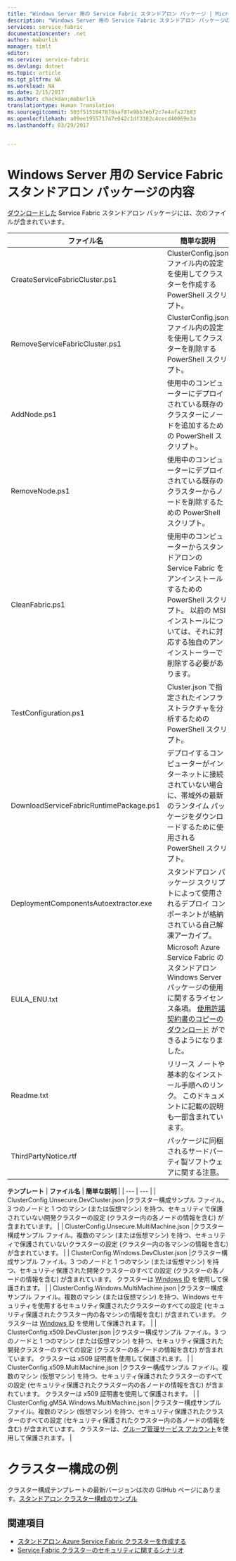 ```yaml
---
title: "Windows Server 用の Service Fabric スタンドアロン パッケージ | Microsoft Docs"
description: "Windows Server 用の Service Fabric スタンドアロン パッケージの説明と内容。"
services: service-fabric
documentationcenter: .net
author: maburlik
manager: timlt
editor: 
ms.service: service-fabric
ms.devlang: dotnet
ms.topic: article
ms.tgt_pltfrm: NA
ms.workload: NA
ms.date: 2/15/2017
ms.author: chackdan;maburlik
translationtype: Human Translation
ms.sourcegitcommit: 503f5151047870aaf87e9bb7ebf2c7e4afa27b83
ms.openlocfilehash: a09ee1955717d7e042c1df3382c4cecd40069e3a
ms.lasthandoff: 03/29/2017


---
```


# <a name="package-contents-of-service-fabric-standalone-package-for-windows-server"></a>Windows Server 用の Service Fabric スタンドアロン パッケージの内容
[ダウンロードした](http://go.microsoft.com/fwlink/?LinkId=730690) Service Fabric スタンドアロン パッケージには、次のファイルが含まれています。

| **ファイル名** | **簡単な説明** |
| --- | --- |
| CreateServiceFabricCluster.ps1 |ClusterConfig.json ファイル内の設定を使用してクラスターを作成する PowerShell スクリプト。 |
| RemoveServiceFabricCluster.ps1 |ClusterConfig.json ファイル内の設定を使用してクラスターを削除する PowerShell スクリプト。 |
| AddNode.ps1 |使用中のコンピューターにデプロイされている既存のクラスターにノードを追加するための PowerShell スクリプト。 |
| RemoveNode.ps1 |使用中のコンピューターにデプロイされている既存のクラスターからノードを削除するための PowerShell スクリプト。 |
| CleanFabric.ps1 |使用中のコンピューターからスタンドアロンの Service Fabric をアンインストールするための PowerShell スクリプト。 以前の MSI インストールについては、それに対応する独自のアンインストーラーで削除する必要があります。 |
| TestConfiguration.ps1 |Cluster.json で指定されたインフラストラクチャを分析するための PowerShell スクリプト。 |
| DownloadServiceFabricRuntimePackage.ps1 |デプロイするコンピューターがインターネットに接続されていない場合に、帯域外の最新のランタイム パッケージをダウンロードするために使用される PowerShell スクリプト。 |
| DeploymentComponentsAutoextractor.exe |スタンドアロン パッケージ スクリプトによって使用されるデプロイ コンポーネントが格納されている自己解凍アーカイブ。 |
| EULA_ENU.txt |Microsoft Azure Service Fabric のスタンドアロン Windows Server パッケージの使用に関するライセンス条項。 [使用許諾契約書のコピーのダウンロード](http://go.microsoft.com/fwlink/?LinkID=733084) ができるようになりました。 |
| Readme.txt |リリース ノートや基本的なインストール手順へのリンク。 このドキュメントに記載の説明も一部含まれています。 |
| ThirdPartyNotice.rtf |パッケージに同梱されるサードパーティ製ソフトウェアに関する注意。 |

**テンプレート** 
| **ファイル名** | **簡単な説明** |
| --- | --- |
| ClusterConfig.Unsecure.DevCluster.json |クラスター構成サンプル ファイル。3 つのノードと 1 つのマシン (または仮想マシン) を持つ、セキュリティで保護されていない開発クラスターの設定 (クラスター内の各ノードの情報を含む) が含まれています。 |
| ClusterConfig.Unsecure.MultiMachine.json |クラスター構成サンプル ファイル。複数のマシン (または仮想マシン) を持つ、セキュリティで保護されていないクラスターの設定 (クラスター内の各マシンの情報を含む) が含まれています。 |
| ClusterConfig.Windows.DevCluster.json |クラスター構成サンプル ファイル。3 つのノードと 1 つのマシン (または仮想マシン) を持つ、セキュリティ保護された開発クラスターのすべての設定 (クラスターの各ノードの情報を含む) が含まれています。 クラスターは [Windows ID](https://msdn.microsoft.com/library/ff649396.aspx) を使用して保護されます。 |
| ClusterConfig.Windows.MultiMachine.json |クラスター構成サンプル ファイル。複数のマシン (または仮想マシン) を持つ、Windows セキュリティを使用するセキュリティ保護されたクラスターのすべての設定 (セキュリティ保護されたクラスター内の各マシンの情報を含む) が含まれています。 クラスターは [Windows ID](https://msdn.microsoft.com/library/ff649396.aspx) を使用して保護されます。 |
| ClusterConfig.x509.DevCluster.json |クラスター構成サンプル ファイル。3 つのノードと 1 つのマシン (または仮想マシン) を持つ、セキュリティ保護された開発クラスターのすべての設定 (クラスターの各ノードの情報を含む) が含まれています。 クラスターは x509 証明書を使用して保護されます。 |
| ClusterConfig.x509.MultiMachine.json |クラスター構成サンプル ファイル。複数のマシン (仮想マシン) を持つ、セキュリティ保護されたクラスターのすべての設定 (セキュリティ保護されたクラスター内の各ノードの情報を含む) が含まれています。 クラスターは x509 証明書を使用して保護されます。 |
| ClusterConfig.gMSA.Windows.MultiMachine.json |クラスター構成サンプル ファイル。複数のマシン (仮想マシン) を持つ、セキュリティ保護されたクラスターのすべての設定 (セキュリティ保護されたクラスター内の各ノードの情報を含む) が含まれています。 クラスターは、[グループ管理サービス アカウント](https://technet.microsoft.com/en-us/library/jj128431(v=ws.11).aspx)を使用して保護されます。 |

# <a name="cluster-configuration-samples"></a>クラスター構成の例
クラスター構成テンプレートの最新バージョンは次の GitHub ページにあります。[スタンドアロン クラスター構成のサンプル](https://github.com/Azure-Samples/service-fabric-dotnet-standalone-cluster-configuration/tree/master/Samples)

## <a name="related"></a>関連項目
* [スタンドアロン Azure Service Fabric クラスターを作成する](service-fabric-cluster-creation-for-windows-server.md)
* [Service Fabric クラスターのセキュリティに関するシナリオ](service-fabric-windows-cluster-windows-security.md)

